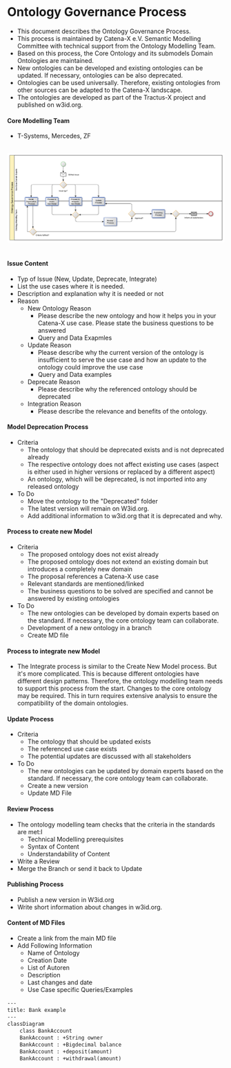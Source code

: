 # Ontology Governance Process

- This document describes the Ontology Governance Process.
- This process is maintained by Catena-X e.V. Semantic Modelling Committee with technical support from the Ontology Modelling Team.
- Based on this process, the Core Ontology and its submodels Domain Ontologies are maintained.
- New ontologies can be developed and existing ontologies can be updated. If necessary, ontologies can be also deprecated.
- Ontologies can be used universally. Therefore, existing ontologies from other sources can be adapted to the Catena-X landscape.
- The ontologies are developed as part of the Tractus-X project and published on w3id.org.

#### **Core Modelling Team**
- T-Systems, Mercedes, ZF

<br/>

<div align="center"  width="100%">
  <img src="images/OGP.jpg" alt="image" width="1200" height="auto" />
</div>

<br/>

#### **Issue Content**
- Typ of Issue (New, Update, Deprecate, Integrate)
- List the use cases where it is needed.
- Description and explanation why it is needed or not
- Reason
    - New Ontology Reason
        - Please describe the new ontology and how it helps you in your Catena-X use case. Please state the business questions to be answered 
        - Query and Data Exapmles 
    - Update Reason
        - Please describe why the current version of the ontology is insufficient to serve the use case and how an update to the ontology could improve the use case 
        - Query and Data examples
    - Deprecate Reason
        - Please describe why the referenced ontology should be deprecated
    - Integration Reason
        - Please describe the relevance and benefits of the ontology.


#### **Model Deprecation Process**
- Criteria 
    - The ontology that should be deprecated exists and is not deprecated already 
    - The respective ontology does not affect existing use cases (aspect is either used in higher versions or replaced by a different aspect)
    - An ontology, which will be deprecated, is not imported into any released ontology
- To Do
    - Move the ontology to the "Deprecated" folder
    - The latest version will remain on W3id.org.
    - Add additional information to w3id.org that it is deprecated and why.

#### **Process to create new Model**
- Criteria
    - The proposed ontology does not exist already
    - The proposed ontology does not extend an existing domain but introduces a completely new domain
    - The proposal references a Catena-X use case
    - Relevant standards are mentioned/linked
    - The business questions to be solved are specified and cannot be answered by existing ontologies
- To Do
    - The new ontologies can be developed by domain experts based on the standard. If necessary, the core ontology team can collaborate.
    - Development of a new ontology in a branch
    - Create MD file

#### **Process to integrate new Model**
- The Integrate process is similar to the Create New Model process. But it's more complicated. This is because different ontologies have different design patterns. Therefore, the ontology modelling team needs to support this process from the start. Changes to the core ontology may be required. This in turn requires extensive analysis to ensure the compatibility of the domain ontologies.

#### **Update Process**
- Criteria
    - The ontology that should be updated exists
    - The referenced use case exists
    - The potential updates are discussed with all stakeholders
- To Do
    - The new ontologies can be updated by domain experts based on the standard. If necessary, the core ontology team can collaborate.
    - Create a new version
    - Update MD File

#### **Review Process**
- The ontology modelling team checks that the criteria in the standards are met:I
    - Technical Modelling prerequisites
    - Syntax of Content
    - Understandability of Content
- Write a Review
- Merge the Branch or send it back to Update

#### **Publishing Process**
- Publish a new version in W3id.org
- Write short information about changes in w3id.org.

#### **Content of MD Files**
- Create a link from the main MD file
- Add Following Information
    - Name of Ontology
    - Creation Date
    - List of Autoren
    - Description
    - Last changes and date
    - Use Case specific Queries/Examples

```mermaid
---
title: Bank example
---
classDiagram
    class BankAccount
    BankAccount : +String owner
    BankAccount : +Bigdecimal balance
    BankAccount : +deposit(amount)
    BankAccount : +withdrawal(amount)
```

